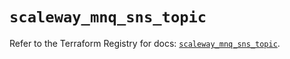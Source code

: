 # `scaleway_mnq_sns_topic`

Refer to the Terraform Registry for docs: [`scaleway_mnq_sns_topic`](https://registry.terraform.io/providers/scaleway/scaleway/2.57.0/docs/resources/mnq_sns_topic).
